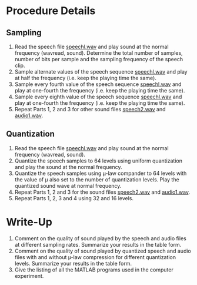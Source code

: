 # Procedure Details
## Sampling
1. Read the speech file [speechl.wav](speechl.wav) and play sound at the normal frequency (wavread, sound). Determine the total number of samples, number of bits per sample and the sampling frequency of the speech clip.
2. Sample alternate values of the speech sequence [speechl.wav](speechl.wav) and play at half the frequency (i.e. keep the playing time the same).
3. Sample every fourth value of the speech sequence [speechl.wav](speechl.wav) and play at one-fourth the frequency (i.e. keep the playing time the same).
4. Sample every eighth value of the speech sequence [speechl.wav](speechl.wav) and play at one-fourth the frequency (i.e. keep the playing time the same).
5. Repeat Parts 1, 2 and 3 for other sound files [speech2.wav](speech2.wav) and [audio1.wav](audio1.wav).
	
## Quantization
1. Read the speech file [speechl.wav](speechl.wav) and play sound at the normal frequency (wavread, sound).
2. Quantize the speech samples to 64 levels using uniform quantization and play the sound at the normal frequency.
3. Quantize the speech samples using µ-law compander to 64 levels with the value of µ also set to the number of quantization levels. Play the quantized sound wave at normal frequency.
4. Repeat Parts 1, 2 and 3 for the sound files [speech2.wav](speech2.wav) and [audio1.wav](audio1.wav).
5. Repeat Parts 1, 2, 3 and 4 using 32 and 16 levels.

# Write-Up
1. Comment on the quality of sound played by the speech and audio files at different sampling rates. Summarize your results in the table form.
2. Comment on the quality of sound played by quantized speech and audio files with and without µ-law compression for different quantization levels. Summarize your results in the table form.
3. Give the listing of all the MATLAB programs used in the computer experiment.
